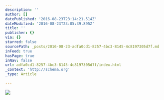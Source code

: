 ```yaml
---
description: ''
author: []
datePublished: '2016-08-23T23:14:21.514Z'
dateModified: '2016-08-23T23:05:39.895Z'
title: ''
publisher: {}
via: {}
starred: false
sourcePath: _posts/2016-08-23-adfa0cd1-8257-4bc3-8145-4c8197305d7f.md
inFeed: true
hasPage: true
inNav: false
url: adfa0cd1-8257-4bc3-8145-4c8197305d7f/index.html
_context: 'http://schema.org'
_type: Article

---
```

![](https://the-grid-user-content.s3-us-west-2.amazonaws.com/9629c80a-184a-4857-8043-a676fd719609.jpg)